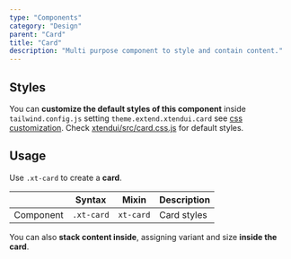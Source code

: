 ```yaml
---
type: "Components"
category: "Design"
parent: "Card"
title: "Card"
description: "Multi purpose component to style and contain content."
---
```


## Styles

You can **customize the default styles of this component** inside `tailwind.config.js` setting `theme.extend.xtendui.card` see [css customization](/components/css#customization). Check [xtendui/src/card.css.js](https://github.com/xtendui/xtendui/blob/beta/src/card.css.js) for default styles.

## Usage

Use `.xt-card` to create a **card**.

<div class="xt-overflow-sub overflow-y-hidden overflow-x-scroll my-5 xt-my-auto w-full">

|                      | Syntax                          | Mixin            | Description                   |
| ----------------------- | ----------------------------------------- | -----------------------------| ----------------------------- |
| Component                  | `.xt-card`                     | `xt-card`                | Card styles            |

</div>

<demo>
  <demoinline src="demos/components/card/usage">
  </demoinline>
</demo>

You can also **stack content inside**, assigning variant and size **inside the card**.

<demo>
  <demoinline src="demos/components/card/usage-stack">
  </demoinline>
</demo>

